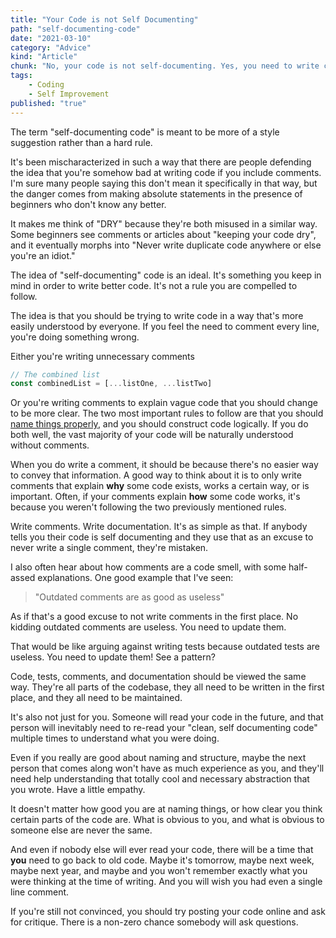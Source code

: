 ```yaml
---
title: "Your Code is not Self Documenting"
path: "self-documenting-code"
date: "2021-03-10"
category: "Advice"
kind: "Article"
chunk: "No, your code is not self-documenting. Yes, you need to write comments. Self-documenting code is something you strive for, not advice saying you shouldn't write comments."
tags:
    - Coding
    - Self Improvement
published: "true"
---
```


The term "self-documenting code" is meant to be more of a style suggestion rather than a hard rule.

It's been mischaracterized in such a way that there are people defending the idea that you're somehow bad at writing code if you include comments. I'm sure many people saying this don't mean it specifically in that way, but the danger comes from making absolute statements in the presence of beginners who don't know any better.

It makes me think of "DRY" because they're both misused in a similar way. Some beginners see comments or articles about "keeping your code dry", and it eventually morphs into "Never write duplicate code anywhere or else you're an idiot."

The idea of "self-documenting" code is an ideal. It's something you keep in mind in order to write better code. It's not a rule you are compelled to follow.

The idea is that you should be trying to write code in a way that's more easily understood by everyone. If you feel the need to comment every line, you're doing something wrong.

Either you're writing unnecessary comments

```js
// The combined list
const combinedList = [...listOne, ...listTwo]
```

Or you're writing comments to explain vague code that you should change to be more clear. The two most important rules to follow are that you should [name things properly](./naming-things), and you should construct code logically. If you do both well, the vast majority of your code will be naturally understood without comments.

When you do write a comment, it should be because there's no easier way to convey that information. A good way to think about it is to only write comments that explain **why** some code exists, works a certain way, or is important. Often, if your comments explain **how** some code works, it's because you weren't following the two previously mentioned rules.

Write comments. Write documentation. It's as simple as that. If anybody tells you their code is self documenting and they use that as an excuse to never write a single comment, they're mistaken.

I also often hear about how comments are a code smell, with some half-assed explanations. One good example that I've seen:

>"Outdated comments are as good as useless"

As if that's a good excuse to not write comments in the first place. No kidding outdated comments are useless. You need to update them.

That would be like arguing against writing tests because outdated tests are useless. You need to update them! See a pattern?

Code, tests, comments, and documentation should be viewed the same way. They're all parts of the codebase, they all need to be written in the first place, and they all need to be maintained.

It's also not just for you. Someone will read your code in the future, and that person will inevitably need to re-read your "clean, self documenting code" multiple times to understand what you were doing.

Even if you really are good about naming and structure, maybe the next person that comes along won't have as much experience as you, and they'll need help understanding that totally cool and necessary abstraction that you wrote. Have a little empathy.

It doesn't matter how good you are at naming things, or how clear you think certain parts of the code are. What is obvious to you, and what is obvious to someone else are never the same.

And even if nobody else will ever read your code, there will be a time that **you** need to go back to old code. Maybe it's tomorrow, maybe next week, maybe next year, and maybe and you won't remember exactly what you were thinking at the time of writing. And you will wish you had even a single line comment.

If you're still not convinced, you should try posting your code online and ask for critique. There is a non-zero chance somebody will ask questions.
